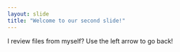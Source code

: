 ```yaml
---
layout: slide
title: "Welcome to our second slide!"
---
```

I review files from myself?
Use the left arrow to go back!
